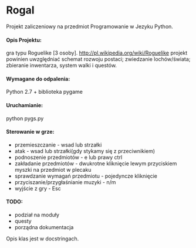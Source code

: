 # Rogal
Projekt zaliczeniowy na przedmiot Programowanie w Jezyku Python.
#### Opis Projektu:
gra typu Roguelike [3 osoby]. http://pl.wikipedia.org/wiki/Roguelike projekt powinien uwzględniać schemat rozwoju postaci; zwiedzanie lochów/świata; zbieranie inwentarza, system walki i questów.
#### Wymagane do odpalenia:
Python 2.7 + biblioteka pygame
#### Uruchamianie:
python pygs.py
#### Sterowanie w grze:
 * przemieszczanie - wsad lub strzałki
 * atak - wsad lub strzałki(gdy stykamy się z przeciwnikiem)
 * podnoszenie przedmiotów - e lub prawy ctrl
 * zakładanie przedmiotów - dwukrotne kliknięcie lewym przyciskiem myszki na przedmiot w plecaku
 * sprawdzanie wymagań przedmiotu - pojedyncze kliknięcie
 * przyciszanie/przygłaśnianie muzyki - n/m
 * wyjście z gry - Esc

#### TODO:
 * podział na moduły
 * questy
 * porządna dokumentacja

Opis klas jest w docstringach.
